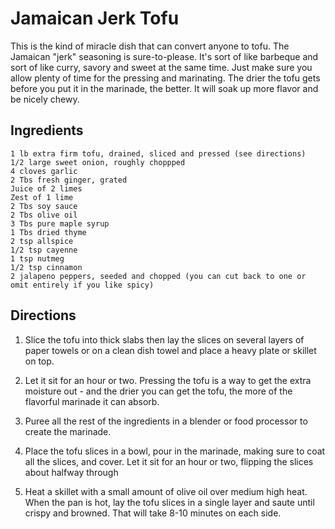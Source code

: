 # Jamaican Jerk Tofu

This is the kind of miracle dish that can convert anyone to tofu. The Jamaican "jerk" seasoning is sure-to-please. It's sort of like barbeque and sort of like curry, savory and sweet at the same time. Just make sure you allow plenty of time for the pressing and marinating. The drier the tofu gets before you put it in the marinade, the better. It will soak up more flavor and be nicely chewy. 

## Ingredients

    1 lb extra firm tofu, drained, sliced and pressed (see directions)
    1/2 large sweet onion, roughly choppped
    4 cloves garlic
    2 Tbs fresh ginger, grated
    Juice of 2 limes
    Zest of 1 lime
    2 Tbs soy sauce
    2 Tbs olive oil
    3 Tbs pure maple syrup
    1 Tbs dried thyme
    2 tsp allspice
    1/2 tsp cayenne
    1 tsp nutmeg
    1/2 tsp cinnamon
    2 jalapeno peppers, seeded and chopped (you can cut back to one or omit entirely if you like spicy) 

## Directions

1) Slice the tofu into thick slabs then lay the slices on several layers of paper towels or on a clean dish towel and place a heavy plate or skillet on top. 

2) Let it sit for an hour or two. Pressing the tofu is a way to get the extra moisture out - and the drier you can get the tofu, the more of the flavorful marinade it can absorb.

3) Puree all the rest of the ingredients in a blender or food processor to create the marinade. 

4) Place the tofu slices in a bowl, pour in the marinade, making sure to coat all the slices, and cover. Let it sit for an hour or two, flipping the slices about halfway through

5) Heat a skillet with a small amount of olive oil over medium high heat. When the pan is hot, lay the tofu slices in a single layer and saute until crispy and browned. That will take 8-10 minutes on each side. 

